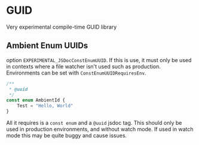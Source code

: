 GUID
=====
Very experimental compile-time GUID library


## Ambient Enum UUIDs

option `EXPERIMENTAL_JSDocConstEnumUUID`. If this is use, it must only be used in contexts where a file watcher isn't used such as production. Environments can be set with `ConstEnumUUIDRequiresEnv`.

```ts
/**
 * @uuid
 */
const enum AmbientId {
    Test = "Hello, World"
}
```

All it requires is a `const enum` and a `@uuid` jsdoc tag. This should only be used in production environments, and without watch mode. If used in watch mode this may be quite buggy and cause issues.